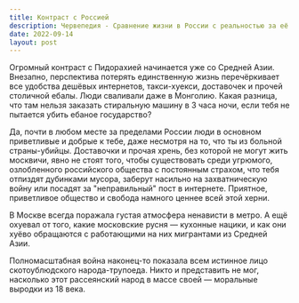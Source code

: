 ```yaml
---
title: Контраст с Россией
description: Червепедия - Сравнение жизни в России с реальностью за её пределами.
date: 2022-09-14
layout: post
---
```


<p>Огромный контраст с Пидорахией начинается уже со Средней Азии. Внезапно, перспектива потерять единственную жизнь перечёркивает все удобства дешёвых интернетов, такси-хуекси, доставочек и прочей столичной ебалы. Люди сваливали даже в Монголию. Какая разница, что там нельзя заказать стиральную машину в 3 часа ночи, если тебя не пытается убить ебаное государство?</p>

<p>Да, почти в любом месте за пределами России люди в основном приветливые и добрые к тебе, даже несмотря на то, что ты из больной страны-убийцы. Доставочки и прочая хрень, без которой не могут жить москвичи, явно не стоят того, чтобы существовать среди угрюмого, озлобленного российского общества с постоянным страхом, что тебя отпиздят дубинками мусора, заберут насильно на захватническую войну или посадят за "неправильный" пост в интернете. Приятное, приветливое общество и свобода намного ценнее всей этой херни.</p>

<p>В Москве всегда поражала густая атмосфера ненависти в метро. А ещё охуевал от того, какие московские русня — кухонные нацики, и как они хуёво обращаются с работающими на них мигрантами из Средней Азии.</p>

<p>Полномасштабная война наконец-то показала всем истинное лицо скотоублюдского народа-трупоеда. Никто и представить не мог, насколько этот рассеянский народ в массе своей — моральные выродки из 18 века.</p>